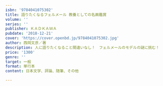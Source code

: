 ```yaml
---
isbn: '9784041075302'
title: 語りたくなるフェルメール 教養としての名画鑑賞
volume: ''
series: ''
publisher: ＫＡＤＫＡＷＡ
pubdate: '2018-12-21'
cover: 'https://cover.openbd.jp/9784041075302.jpg'
author: 西岡文彦／著
description: 人に語りたくなること間違いなし！　フェルメールのモデルの謎に挑む！
price: '1300'
genre: ''
target: 一般
format: 単行本
content: 日本文学、評論、随筆、その他

---
```

